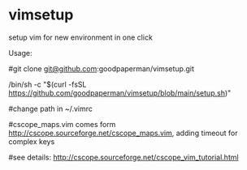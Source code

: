 # vimsetup
setup vim for new environment in one click

Usage:

#git clone git@github.com:goodpaperman/vimsetup.git

/bin/sh -c "$(curl -fsSL https://github.com/goodpaperman/vimsetup/blob/main/setup.sh)"

#change path in ~/.vimrc 

#cscope_maps.vim comes form http://cscope.sourceforge.net/cscope_maps.vim, adding timeout for complex keys

#see details: http://cscope.sourceforge.net/cscope_vim_tutorial.html
